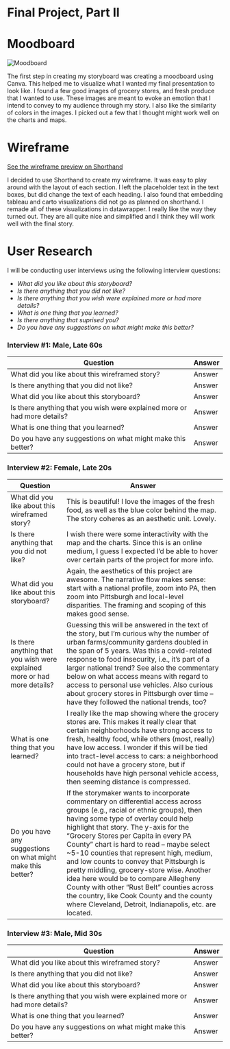 # Final Project, Part II

# Moodboard
![Moodboard](https://user-images.githubusercontent.com/13319538/193477646-ac580e73-b67b-4a0e-9ba8-bce422c16c0a.png)

The first step in creating my storyboard was creating a moodboard using Canva. This helped me to visualize what I wanted my final presentation to look like. I found a few good images of grocery stores, and fresh produce that I wanted to use. These images are meant to evoke an emotion that I intend to convey to my audience through my story. I also like the similarity of colors in the images. I picked out a few that I thought might work well on the charts and maps.

# Wireframe
[See the wireframe preview on Shorthand](https://preview.shorthand.com/tqDIQ4mRXE4CqFao)

I decided to use Shorthand to create my wireframe. It was easy to play around with the layout of each section. I left the placeholder text in the text boxes, but did change the text of each heading. I also found that embedding tableau and carto visualizations did not go as planned on shorthand. I remade all of these visualizations in datawrapper. I really like the way they turned out. They are all quite nice and simplified and I think they will work well with the final story.

# User Research
I will be conducting user interviews using the following interview questions:

- *What did you like about this storyboard?*
- *Is there anything that you did not like?*
- *Is there anything that you wish were explained more or had more details?*
- *What is one thing that you learned?*
- *Is there anything that suprised you?*
- *Do you have any suggestions on what might make this better?*

### Interview #1: Male, Late 60s

| Question | Answer |
| --- | --- |
| What did you like about this wireframed story? | Answer |
| Is there anything that you did not like? | Answer |
| What did you like about this storyboard? | Answer |
| Is there anything that you wish were explained more or had more details? | Answer |
| What is one thing that you learned? | Answer |
| Do you have any suggestions on what might make this better? | Answer |

### Interview #2: Female, Late 20s

| Question | Answer |
| --- | --- |
| What did you like about this wireframed story? | This is beautiful! I love the images of the fresh food, as well as the blue color behind the map. The story coheres as an aesthetic unit. Lovely. |
| Is there anything that you did not like? | I wish there were some interactivity with the map and the charts. Since this is an online medium, I guess I expected I’d be able to hover over certain parts of the project for more info. |
| What did you like about this storyboard? | Again, the aesthetics of this project are awesome. The narrative flow makes sense: start with a national profile, zoom into PA, then zoom into Pittsburgh and local-level disparities. The framing and scoping of this makes good sense. |
| Is there anything that you wish were explained more or had more details? | Guessing this will be answered in the text of the story, but I’m curious why the number of urban farms/community gardens doubled in the span of 5 years. Was this a covid-related response to food insecurity, i.e., it’s part of a larger national trend? See also the commentary below on what access means with regard to access to personal use vehicles. Also curious about grocery stores in Pittsburgh over time – have they followed the national trends, too? |
| What is one thing that you learned? | I really like the map showing where the grocery stores are. This makes it really clear that certain neighborhoods have strong access to fresh, healthy food, while others (most, really) have low access. I wonder if this will be tied into tract-level access to cars: a neighborhood could not have a grocery store, but if households have high personal vehicle access, then seeming distance is compressed. |
| Do you have any suggestions on what might make this better? |  If the storymaker wants to incorporate commentary on differential access across groups (e.g., racial or ethnic groups),  then having some type of overlay could help highlight that story. The y-axis for the “Grocery Stores per Capita in every PA County” chart is hard to read – maybe select ~5-10 counties that represent high, medium, and low counts to convey that Pittsburgh is pretty middling, grocery-store wise. Another idea here would be to compare Allegheny County with other “Rust Belt” counties across the country, like Cook County and the county where Cleveland, Detroit, Indianapolis, etc. are located. |

### Interview #3: Male, Mid 30s

| Question | Answer |
| --- | --- |
| What did you like about this wireframed story? | Answer |
| Is there anything that you did not like? | Answer |
| What did you like about this storyboard? | Answer |
| Is there anything that you wish were explained more or had more details? | Answer |
| What is one thing that you learned? | Answer |
| Do you have any suggestions on what might make this better? | Answer |
